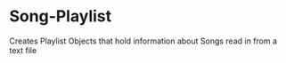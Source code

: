 # Song-Playlist
Creates Playlist Objects that hold information about Songs read in from a text file
